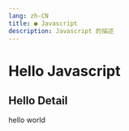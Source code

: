 ```yaml
---
lang: zh-CN
title: ● Javascript
description: Javascript 的描述
---
```


# Hello Javascript

## Hello Detail

hello world
